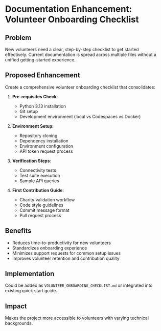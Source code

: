 # Documentation Enhancement: Volunteer Onboarding Checklist

## Problem
New volunteers need a clear, step-by-step checklist to get started effectively. Current documentation is spread across multiple files without a unified getting-started experience.

## Proposed Enhancement
Create a comprehensive volunteer onboarding checklist that consolidates:

1. **Pre-requisites Check**:
   - Python 3.13 installation
   - Git setup
   - Development environment (local vs Codespaces vs Docker)

2. **Environment Setup**:
   - Repository cloning
   - Dependency installation
   - Environment configuration
   - API token request process

3. **Verification Steps**:
   - Connectivity tests
   - Test suite execution
   - Sample API queries

4. **First Contribution Guide**:
   - Charity validation workflow
   - Code style guidelines
   - Commit message format
   - Pull request process

## Benefits
- Reduces time-to-productivity for new volunteers
- Standardizes onboarding experience
- Minimizes support requests for common setup issues
- Improves volunteer retention and contribution quality

## Implementation
Could be added as `VOLUNTEER_ONBOARDING_CHECKLIST.md` or integrated into existing quick start guide.

## Impact
Makes the project more accessible to volunteers with varying technical backgrounds.
